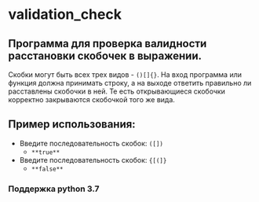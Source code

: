 # validation_check
## Программа для проверка валидности расстановки скобочек в выражении.
Скобки могут быть всех трех видов - `()[]{}`.
На вход программа или функция должна принимать строку, а на выходе ответить правильно ли расставлены скобочки в ней.
Те есть открывающиеся скобочки корректно закрываются скобочкой того же вида.

## Пример использования:
- Введите последовательность скобок: `([])`
    - `**true**`
- Введите последовательность скобок: `{[(]}`
    - `**false**`


### Поддержка python 3.7
